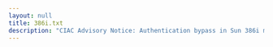 ```yaml
---
layout: null
title: 386i.txt
description: "CIAC Advisory Notice: Authentication bypass in Sun 386i machines"
---
```

